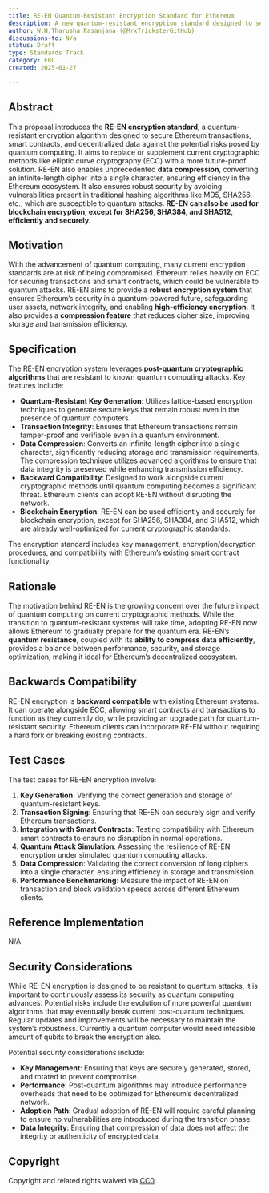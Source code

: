```yaml
---
title: RE-EN Quantum-Resistant Encryption Standard for Ethereum  
description: A new quantum-resistant encryption standard designed to secure Ethereum transactions, smart contracts, and data against future quantum computing threats, with the ability to compress an infinite-length cipher into a single character and also which can replace the SHA256 encryption in blockchains due to having hash collisions.
author: W.H.Tharusha Rasanjana (@MrxTricksterGitHub)  
discussions-to: N/a 
status: Draft  
type: Standards Track  
category: ERC  
created: 2025-01-27  

---
```


## Abstract

This proposal introduces the **RE-EN encryption standard**, a quantum-resistant encryption algorithm designed to secure Ethereum transactions, smart contracts, and decentralized data against the potential risks posed by quantum computing. It aims to replace or supplement current cryptographic methods like elliptic curve cryptography (ECC) with a more future-proof solution. RE-EN also enables unprecedented **data compression**, converting an infinite-length cipher into a single character, ensuring efficiency in the Ethereum ecosystem. It also ensures robust security by avoiding vulnerabilities present in traditional hashing algorithms like MD5, SHA256, etc., which are susceptible to quantum attacks. **RE-EN can also be used for blockchain encryption, except for SHA256, SHA384, and SHA512, efficiently and securely.**

## Motivation

With the advancement of quantum computing, many current encryption standards are at risk of being compromised. Ethereum relies heavily on ECC for securing transactions and smart contracts, which could be vulnerable to quantum attacks. RE-EN aims to provide a **robust encryption system** that ensures Ethereum’s security in a quantum-powered future, safeguarding user assets, network integrity, and enabling **high-efficiency encryption**. It also provides a **compression feature** that reduces cipher size, improving storage and transmission efficiency.

## Specification

The RE-EN encryption system leverages **post-quantum cryptographic algorithms** that are resistant to known quantum computing attacks. Key features include:

- **Quantum-Resistant Key Generation**: Utilizes lattice-based encryption techniques to generate secure keys that remain robust even in the presence of quantum computers.
- **Transaction Integrity**: Ensures that Ethereum transactions remain tamper-proof and verifiable even in a quantum environment.
- **Data Compression**: Converts an infinite-length cipher into a single character, significantly reducing storage and transmission requirements. The compression technique utilizes advanced algorithms to ensure that data integrity is preserved while enhancing transmission efficiency.
- **Backward Compatibility**: Designed to work alongside current cryptographic methods until quantum computing becomes a significant threat. Ethereum clients can adopt RE-EN without disrupting the network.
- **Blockchain Encryption**: RE-EN can be used efficiently and securely for blockchain encryption, except for SHA256, SHA384, and SHA512, which are already well-optimized for current cryptographic standards.

The encryption standard includes key management, encryption/decryption procedures, and compatibility with Ethereum’s existing smart contract functionality.

## Rationale

The motivation behind RE-EN is the growing concern over the future impact of quantum computing on current cryptographic methods. While the transition to quantum-resistant systems will take time, adopting RE-EN now allows Ethereum to gradually prepare for the quantum era. RE-EN’s **quantum resistance**, coupled with its **ability to compress data efficiently**, provides a balance between performance, security, and storage optimization, making it ideal for Ethereum’s decentralized ecosystem.

## Backwards Compatibility

RE-EN encryption is **backward compatible** with existing Ethereum systems. It can operate alongside ECC, allowing smart contracts and transactions to function as they currently do, while providing an upgrade path for quantum-resistant security. Ethereum clients can incorporate RE-EN without requiring a hard fork or breaking existing contracts.

## Test Cases

The test cases for RE-EN encryption involve:
1. **Key Generation**: Verifying the correct generation and storage of quantum-resistant keys.
2. **Transaction Signing**: Ensuring that RE-EN can securely sign and verify Ethereum transactions.
3. **Integration with Smart Contracts**: Testing compatibility with Ethereum smart contracts to ensure no disruption in normal operations.
4. **Quantum Attack Simulation**: Assessing the resilience of RE-EN encryption under simulated quantum computing attacks.
5. **Data Compression**: Validating the correct conversion of long ciphers into a single character, ensuring efficiency in storage and transmission.
6. **Performance Benchmarking**: Measure the impact of RE-EN on transaction and block validation speeds across different Ethereum clients.

## Reference Implementation

N/A

## Security Considerations

While RE-EN encryption is designed to be resistant to quantum attacks, it is important to continuously assess its security as quantum computing advances. Potential risks include the evolution of more powerful quantum algorithms that may eventually break current post-quantum techniques. Regular updates and improvements will be necessary to maintain the system’s robustness. Currently a quantum computer would need infeasible amount of qubits to break the encryption also.

Potential security considerations include:
- **Key Management**: Ensuring that keys are securely generated, stored, and rotated to prevent compromise.
- **Performance**: Post-quantum algorithms may introduce performance overheads that need to be optimized for Ethereum’s decentralized network.
- **Adoption Path**: Gradual adoption of RE-EN will require careful planning to ensure no vulnerabilities are introduced during the transition phase.
- **Data Integrity**: Ensuring that compression of data does not affect the integrity or authenticity of encrypted data.

## Copyright

Copyright and related rights waived via [CC0](../LICENSE.md).
